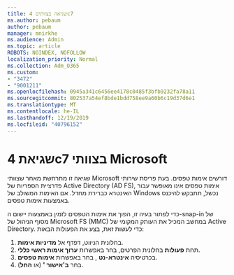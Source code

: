 ```yaml
---
title: שגיאה בצוותים 4c7
ms.author: pebaum
author: pebaum
manager: mnirkhe
ms.audience: Admin
ms.topic: article
ROBOTS: NOINDEX, NOFOLLOW
localization_priority: Normal
ms.collection: Adm_O365
ms.custom:
- "3472"
- "9001211"
ms.openlocfilehash: 0945a341c6456ee4178c0485f3bfb9232fa78a11
ms.sourcegitcommit: 802537a54ef8bde1bdd758ee9a60b6c19d37d6e1
ms.translationtype: MT
ms.contentlocale: he-IL
ms.lasthandoff: 12/19/2019
ms.locfileid: "40796152"
---
```

# <a name="4c7-error-in-microsoft-teams"></a>שגיאת 4c7 בצוותי Microsoft

שגיאה זו מתרחשת מאחר שצוותי Microsoft דורשים אימות טפסים. בעת פריסת שירותי פדרציית הספריות של Active Directory (AD FS), אימות טפסים אינו מאופשר עבור האינטרא כברירת מחדל. אם האימות המשולב של Windows נכשל, תתבקש להיכנס באמצעות אימות טפסים.

כדי לפתור בעיה זו, הפוך את אימות הטפסים לזמין באמצעות יישום ה-snap-in של מסוף הניהול של Microsoft FS (MMC) במחשב המכיל את העותק המקומי של Active Directory. כדי לעשות זאת, בצע את הפעולות הבאות: 

1. בחלונית הניווט, דפדף אל **מדיניות אימות**.
2. תחת **פעולות** בחלונית הפרטים, בחר באפשרות **ערוך אימות ראשי כללי**.
3. בכרטיסיה **אינטרא-נט** , בחר באפשרות **אימות טפסים**.
4. בחר **ב'אישור '** (או **החל**).